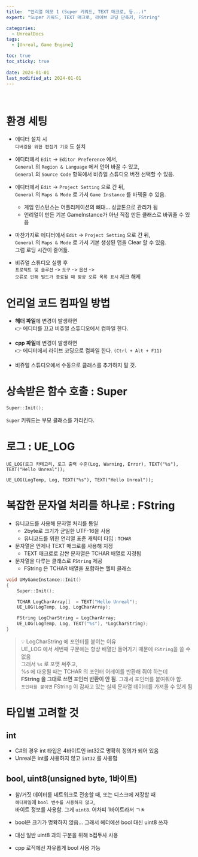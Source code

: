 ```yaml
---
title:  "언리얼 메모 1 (Super 키워드, TEXT 매크로, 등...)"
expert: "Super 키워드, TEXT 매크로, 라이브 코딩 단축키, FString"

categories:
  - UnrealDocs
tags:
  - [Unreal, Game Engine]

toc: true
toc_sticky: true
 
date: 2024-01-01
last_modified_at: 2024-01-01
---
```


<br>

# 환경 세팅

- 에디터 설치 시  
  `디버깅을 위한 편집기 기호` 도 설치

- 에디터에서 `Edit` -> `Editor Preference` 에서,  
  `General` 의 `Region & Language` 에서 언어 바꿀 수 있고,  
  `General` 의 `Source Code` 항목에서 비쥬얼 스튜디오 버전 선택할 수 있음.

- 에디터에서 `Edit` -> `Project Setting` 으로 간 뒤,  
  `General` 의 `Maps & Mode` 로 가서 `Game Instance` 를 바꿔줄 수 있음.  
  - 게임 인스턴스는 어플리케이션의 뼈대... 싱글톤으로 관리가 됨
  - 언리얼이 만든 기본 GameInstance가 아닌 직접 만든 클래스로 바꿔줄 수 있음

- 마찬가지로 에디터에서 `Edit` -> `Project Setting` 으로 간 뒤,  
  `General` 의 `Maps & Mode` 로 가서 기본 생성된 맵을 Clear 할 수 있음.  
  그럼 로딩 시간이 줄어듦.  

- 비쥬얼 스튜디오 실행 후  
  `프로젝트 및 솔루션` -> `도구` -> `옵션` ->  
  `오류로 인해 빌드가 종료될 때 항상 오류 목록 표시`  체크 해제



# 언리얼 코드 컴파일 방법

- <b>헤더 파일</b>에 변경이 발생하면  
  👉 에디터를 끄고 비쥬얼 스튜디오에서 컴파일 한다.

- <b>cpp 파일</b>에 변경이 발생하면  
  👉 에디터에서 라이브 코딩으로 컴파일 한다. `(Ctrl + Alt + F11)`

- 비쥬얼 스튜디오에서 수동으로 클래스를 추가하지 말 것.



# 상속받은 함수 호출 : Super

```cpp
Super::Init();
```

`Super` 키워드는 부모 클래스를 가리킨다.



# 로그 : UE_LOG

`UE_LOG(로그 카테고리, 로그 출력 수준(Log, Warning, Error), TEXT("%s"), TEXT("Hello Unreal"));`

`UE_LOG(LogTemp, Log, TEXT("%s"), TEXT("Hello Unreal"));`



# 복잡한 문자열 처리를 하나로 : FString

- 유니코드를 사용해 문자열 처리를 통일
  - 2byte로 크기가 균일한 UTF-16을 사용
  - 유니코드를 위한 언리얼 표준 캐릭터 타입 : `TCHAR`
- 문자열은 언제나 TEXT 매크로를 사용해 지정
  - TEXT 매크로로 감싼 문자열은 TCHAR 배열로 지정됨
- 문자열을 다루는 클래스로 `FString` 제공
  - FString 은 TCHAR 배열을 포함하는 헬퍼 클래스

```cpp
void UMyGameInstance::Init()
{
	Super::Init();

	TCHAR LogCharArray[]  = TEXT("Hello Unreal");
	UE_LOG(LogTemp, Log, LogCharArray);

	FString LogCharString = LogCharArray;
	UE_LOG(LogTemp, Log, TEXT("%s"), *LogCharString);
}
```

> 💡 LogCharString 에 포인터를 붙이는 이유  
> UE_LOG 에서 세번째 구문에는 항상 배열만 들어가기 때문에  `FString`을 쓸 수 없음  
> 그래서 `%s` 로 포맷 써주고,  
> %s 에 대응될 때는 TCHAR 의 포인터 어레이를 반환해 줘야 하는데  
> <b>FString 을 그대로 쓰면 포인터 반환이 안 됨</b>. 그래서 포인터를 붙여줘야 함.  
> `포인터를 붙이면` FString 이 감싸고 있는 실제 문자열 데이터를 가져올 수 있게 됨  



# 타입별 고려할 것

## int

- C#의 경우 int 타입은 4바이트인 int32로 명확히 정의가 되어 있음
- Unreal은 int를 사용하지 않고 `int32` 를 사용함

## bool, uint8(unsigned byte, 1바이트)

- 참/거짓 데이터를 네트워크로 전송할 때, 또는 디스크에 저장할 때  
  `헤더파일`에 `bool 변수를 사용하지 않고`,  
  바이트 정보를 사용함. 그게 `uint8`. 어차피 1바이트라서 ㄱㅊ

- bool은 크기가 명확하지 않음... 그래서 헤더에선 bool 대신 uint8 쓰자

- 대신 일반 uint8 과의 구분을 위해 b접두사 사용

- cpp 로직에선 자유롭게 bool 사용 가능

